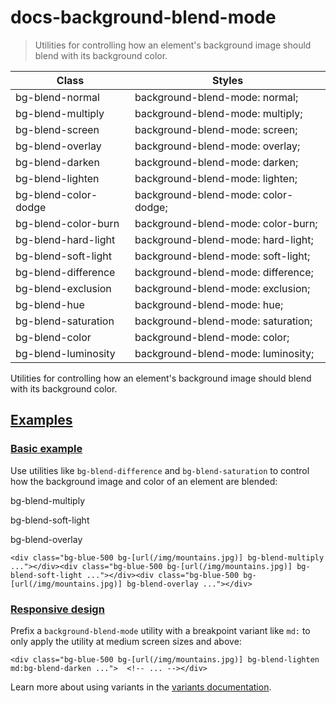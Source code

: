 # docs-background-blend-mode

> Utilities for controlling how an element's background image should blend with its background color.

| Class                | Styles                              |
| -------------------- | ----------------------------------- |
| bg-blend-normal      | background-blend-mode: normal;      |
| bg-blend-multiply    | background-blend-mode: multiply;    |
| bg-blend-screen      | background-blend-mode: screen;      |
| bg-blend-overlay     | background-blend-mode: overlay;     |
| bg-blend-darken      | background-blend-mode: darken;      |
| bg-blend-lighten     | background-blend-mode: lighten;     |
| bg-blend-color-dodge | background-blend-mode: color-dodge; |
| bg-blend-color-burn  | background-blend-mode: color-burn;  |
| bg-blend-hard-light  | background-blend-mode: hard-light;  |
| bg-blend-soft-light  | background-blend-mode: soft-light;  |
| bg-blend-difference  | background-blend-mode: difference;  |
| bg-blend-exclusion   | background-blend-mode: exclusion;   |
| bg-blend-hue         | background-blend-mode: hue;         |
| bg-blend-saturation  | background-blend-mode: saturation;  |
| bg-blend-color       | background-blend-mode: color;       |
| bg-blend-luminosity  | background-blend-mode: luminosity;  |

Utilities for controlling how an element's background image should blend with its background color.

## [Examples](#examples)

### [Basic example](#basic-example)

Use utilities like `bg-blend-difference` and `bg-blend-saturation` to control how the background image and color of an element are blended:

bg-blend-multiply

bg-blend-soft-light

bg-blend-overlay

    <div class="bg-blue-500 bg-[url(/img/mountains.jpg)] bg-blend-multiply ..."></div><div class="bg-blue-500 bg-[url(/img/mountains.jpg)] bg-blend-soft-light ..."></div><div class="bg-blue-500 bg-[url(/img/mountains.jpg)] bg-blend-overlay ..."></div>

### [Responsive design](#responsive-design)

Prefix a `background-blend-mode` utility with a breakpoint variant like `md:` to only apply the utility at medium screen sizes and above:

    <div class="bg-blue-500 bg-[url(/img/mountains.jpg)] bg-blend-lighten md:bg-blend-darken ...">  <!-- ... --></div>

Learn more about using variants in the [variants documentation](/docs/hover-focus-and-other-states).
